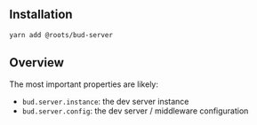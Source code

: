 ## Installation

```sh
yarn add @roots/bud-server
```

## Overview

The most important properties are likely:

- `bud.server.instance`: the dev server instance
- `bud.server.config`: the dev server / middleware configuration
